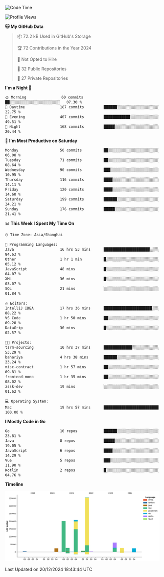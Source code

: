 <!--START_SECTION:waka-->
![Code Time](http://img.shields.io/badge/Code%20Time-2%2C993%20hrs%209%20mins-blue)

![Profile Views](http://img.shields.io/badge/Profile%20Views-0-blue)

**🐱 My GitHub Data** 

> 📦 72.2 kB Used in GitHub's Storage 
 > 
> 🏆 72 Contributions in the Year 2024
 > 
> 🚫 Not Opted to Hire
 > 
> 📜 32 Public Repositories 
 > 
> 🔑 27 Private Repositories 
 > 
**I'm a Night 🦉** 

```text
🌞 Morning                60 commits          ██░░░░░░░░░░░░░░░░░░░░░░░   07.30 % 
🌆 Daytime                187 commits         ██████░░░░░░░░░░░░░░░░░░░   22.75 % 
🌃 Evening                407 commits         ████████████░░░░░░░░░░░░░   49.51 % 
🌙 Night                  168 commits         █████░░░░░░░░░░░░░░░░░░░░   20.44 % 
```
📅 **I'm Most Productive on Saturday** 

```text
Monday                   50 commits          ██░░░░░░░░░░░░░░░░░░░░░░░   06.08 % 
Tuesday                  71 commits          ██░░░░░░░░░░░░░░░░░░░░░░░   08.64 % 
Wednesday                90 commits          ███░░░░░░░░░░░░░░░░░░░░░░   10.95 % 
Thursday                 116 commits         ████░░░░░░░░░░░░░░░░░░░░░   14.11 % 
Friday                   120 commits         ████░░░░░░░░░░░░░░░░░░░░░   14.60 % 
Saturday                 199 commits         ██████░░░░░░░░░░░░░░░░░░░   24.21 % 
Sunday                   176 commits         █████░░░░░░░░░░░░░░░░░░░░   21.41 % 
```


📊 **This Week I Spent My Time On** 

```text
🕑︎ Time Zone: Asia/Shanghai

💬 Programming Languages: 
Java                     16 hrs 53 mins      █████████████████████░░░░   84.63 % 
Other                    1 hr 1 min          █░░░░░░░░░░░░░░░░░░░░░░░░   05.12 % 
JavaScript               48 mins             █░░░░░░░░░░░░░░░░░░░░░░░░   04.07 % 
XML                      36 mins             █░░░░░░░░░░░░░░░░░░░░░░░░   03.07 % 
SQL                      21 mins             ░░░░░░░░░░░░░░░░░░░░░░░░░   01.84 % 

🔥 Editors: 
IntelliJ IDEA            17 hrs 36 mins      ██████████████████████░░░   88.22 % 
VS Code                  1 hr 50 mins        ██░░░░░░░░░░░░░░░░░░░░░░░   09.20 % 
DataGrip                 30 mins             █░░░░░░░░░░░░░░░░░░░░░░░░   02.57 % 

🐱‍💻 Projects: 
tsrm-sourcing            10 hrs 37 mins      █████████████░░░░░░░░░░░░   53.29 % 
bahariya                 4 hrs 38 mins       ██████░░░░░░░░░░░░░░░░░░░   23.24 % 
misc-contract            1 hr 57 mins        ██░░░░░░░░░░░░░░░░░░░░░░░   09.81 % 
frontend-mono            1 hr 35 mins        ██░░░░░░░░░░░░░░░░░░░░░░░   08.02 % 
zssk-dev                 19 mins             ░░░░░░░░░░░░░░░░░░░░░░░░░   01.62 % 

💻 Operating System: 
Mac                      19 hrs 57 mins      █████████████████████████   100.00 % 
```

**I Mostly Code in Go** 

```text
Go                       10 repos            ██████░░░░░░░░░░░░░░░░░░░   23.81 % 
Java                     8 repos             █████░░░░░░░░░░░░░░░░░░░░   19.05 % 
JavaScript               6 repos             ████░░░░░░░░░░░░░░░░░░░░░   14.29 % 
Vue                      5 repos             ███░░░░░░░░░░░░░░░░░░░░░░   11.90 % 
Kotlin                   2 repos             █░░░░░░░░░░░░░░░░░░░░░░░░   04.76 % 
```



**Timeline**

![Lines of Code chart](https://raw.githubusercontent.com/youtiaoguagua/youtiaoguagua/master/assets/bar_graph.png)


 Last Updated on 20/12/2024 18:43:44 UTC
<!--END_SECTION:waka-->